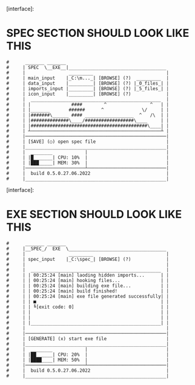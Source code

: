 [interface]:
#      SPEC SECTION SHOULD LOOK LIKE THIS
    #      _______ _______
    #     | SPEC  \__EXE__|____________________________________
    #     |                _________                           |
    #     | main_input    |_C:\m..._| [BROWSE] (?)  _________  |
    #     | data_input    |_________| [BROWSE] (?) |_0_files_| |
    #     | imports_input |_________| [BROWSE] (?) |_5_files_| |
    #     | icon_input    |_________| [BROWSE] (?)             |
    #     |  ________________________________________________  |
    #     | |               ####        ^                ^   | |
    #     | |_______       ######      ^              \/     | |
    #     | |#######\______ #### __________________  ^   /\  | |
    #     | |##############\____/##################\____     | |
    #     | |###########################################\____| |
    #     | ┴────────────────────────────────────────────────┴ |
    #     |────────────────────────────────────────────────────|
    #     | [SAVE] (○) open spec file                          |
    #     |____________________________________________________|
    #     |  ________            |                             |
    #     | |█_______| CPU: 10%  |                             |
    #     | |███_____| MEM: 30%  |                             |
    #     |──────────────────────┴─────────────────────────────|
    #     |  build 0.5.0.27.06.2022                            |
    #     |____________________________________________________|

[interface]:                   
#      EXE SECTION SHOULD LOOK LIKE THIS
    #      _______ _______              
    #     |__SPEC_/  EXE  \____________________________________
    #     |                _________                           |
    #     | spec_input    |_C:\spec_| [BROWSE] (?)             | 
    #     |                                                    |
    #     |  ________________________________________________  |
    #     | | 00:25:24 [main] laoding hidden imports...      | |
    #     | | 00:25:24 [main] hooking files...               | |
    #     | | 00:25:24 [main] building exe file...           | |
    #     | | 00:25:24 [main] build finished!                | |
    #     | | 00:25:24 [main] exe file generated successfully| |
    #     | | ■                                              | |
    #     | | ╚[exit code: 0]                                | |
    #     | |                                                | |
    #     | |                                                | |
    #     | |________________________________________________| |
    #     |                                                    |
    #     |────────────────────────────────────────────────────|
    #     | [GENERATE] (x) start exe file                      |
    #     |____________________________________________________|
    #     |  ________            |                             |
    #     | |██______| CPU: 20%  |                             |
    #     | |████____| MEM: 50%  |                             |
    #     |──────────────────────┴─────────────────────────────|
    #     |  build 0.5.0.27.06.2022                            |
    #     |____________________________________________________|